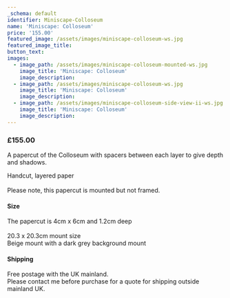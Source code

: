```yaml
---
_schema: default
identifier: Miniscape-Colloseum
name: 'Miniscape: Colloseum'
price: '155.00'
featured_image: /assets/images/miniscape-colloseum-ws.jpg
featured_image_title:
button_text:
images:
  - image_path: /assets/images/miniscape-colloseum-mounted-ws.jpg
    image_title: 'Miniscape: Colloseum'
    image_description:
  - image_path: /assets/images/miniscape-colloseum-ws.jpg
    image_title: 'Miniscape: Colloseum'
    image_description:
  - image_path: /assets/images/miniscape-colloseum-side-view-ii-ws.jpg
    image_title: 'Miniscape: Colloseum'
    image_description:
---
```

### **£155.00**



A papercut of the Colloseum with spacers between each layer to give depth and shadows.

Handcut, layered paper<br><br>Please note, this papercut is mounted but not framed.

#### Size

The papercut is 4cm x 6cm and 1.2cm deep<br><br>20\.3 x 20.3cm mount size<br>Beige mount with a dark grey background mount

#### Shipping

Free postage with the UK mainland.<br>Please contact me before purchase for a quote for shipping outside mainland UK.